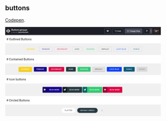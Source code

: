 ## buttons
[Codepen](https://codepen.io/islam_mostafa3/pen/qBWMLLg?editors=1100).  

![buttons-here](/buttons/buttons.png "chatting") 
  
